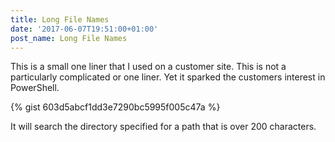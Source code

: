 ```yaml
---
title: Long File Names
date: '2017-06-07T19:51:00+01:00'
post_name: Long File Names
---
```



This is a small one liner that I used on a customer site. This is not a particularly complicated or one liner. Yet it sparked the customers interest in PowerShell.

{% gist 603d5abcf1dd3e7290bc5995f005c47a %}

It will search the directory specified for a path that is over 200 characters.